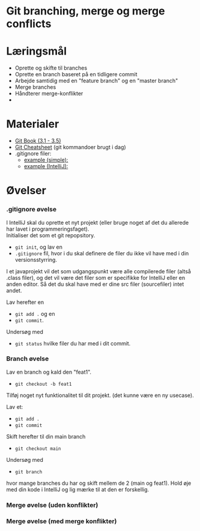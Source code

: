 
<script src="https://code.jquery.com/jquery-3.2.1.min.js"></script>
<script src="script.js"></script>

# Git branching, merge og merge conflicts

# Læringsmål
* Oprette og skifte til branches
* Oprette en branch baseret på en tidligere commit 
* Arbejde samtidig med en "feature branch" og en "master branch"
* Merge branches
* Håndterer merge-konflikter
* 

# Materialer
* [Git Book (3.1 - 3.5)](https://git-scm.com/book/en/v2/Git-Branching-Branches-in-a-Nutshell)
* [Git Cheatsheet](materialer/git_cheatcheet.md) (git kommandoer brugt i dag)
* .gitignore filer:
	- [example (simple):](materialer/gitignore_simple.txt)
	- [example (IntelliJ):](materialer/gitignore.txt)

# Øvelser

### .gitignore øvelse
I IntelliJ skal du oprette et nyt projekt (eller bruge noget af det du allerede har lavet i programmeringsfaget).    
Initialiser det som et git repopsitory. 

* ```` git init ````, og lav en 
* ```` .gitignore ```` fil, hvor i du skal definere de filer du ikke vil have med i din versionsstyrring. 

I et javaprojekt vil det som udgangspunkt være alle compilerede filer (altså .class filer), og det vil være det filer som er specifikke for IntelliJ eller en anden editor. Så det du skal have med er dine src filer (sourcefiler) intet andet.
 
Lav herefter en 

* ```` git add . ```` og en 
* ```` git commit ````.

Undersøg med 
* ```` git status ```` hvilke filer du har med i dit commit.     

### Branch øvelse
Lav en branch og kald den "feat1".

* ```` git checkout -b feat1 ````

Tilføj noget nyt funktionalitet til dit projekt. (det kunne være en ny usecase).

Lav et:

* ```` git add . ```` 
* ```` git commit ```` 

Skift herefter til din main branch

* ```` git checkout main ```` 

Undersøg med 

* ```` git branch ```` 

hvor mange branches du har og skift mellem de 2 (main og feat1). Hold øje med din kode i IntelliJ og lig mærke til at den er forskellig.

### Merge øvelse (uden konflikter)






### Merge øvelse (med merge konflikter)








